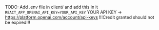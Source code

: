 TODO: Add .env file in client/ and add this in it ```REACT_APP_OPENAI_API_KEY=YOUR_API_KEY```
YOUR API KEY -> https://platform.openai.com/account/api-keys
!!!Credit granted should not be expired!!!